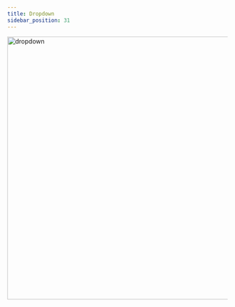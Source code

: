 ```yaml
---
title: Dropdown
sidebar_position: 31
---
```


<img src="/img/dropdown.png" alt="dropdown" width="600"/>